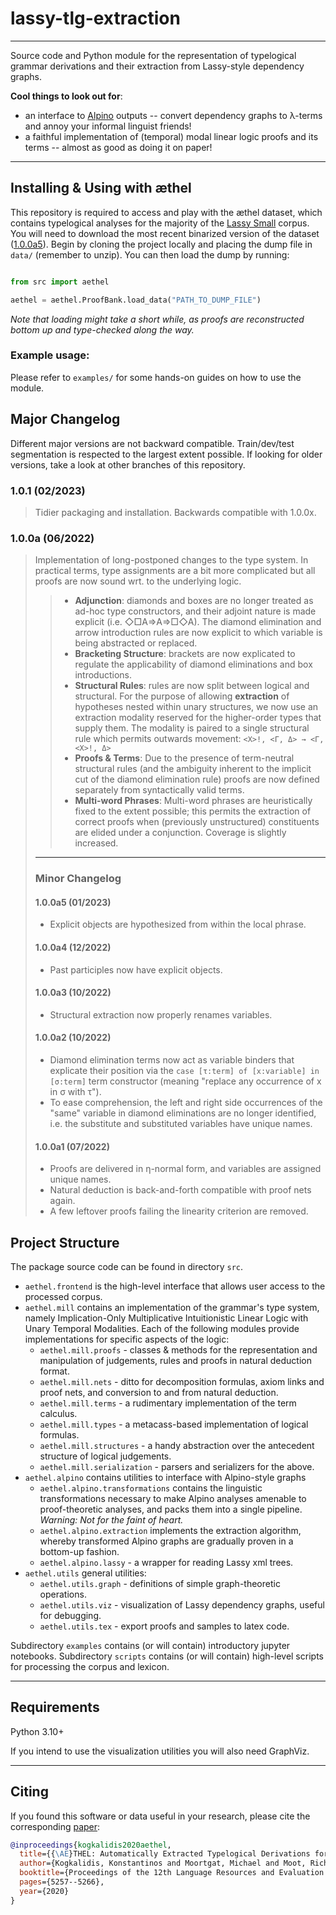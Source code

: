 # lassy-tlg-extraction

---

Source code and Python module for the representation of typelogical grammar derivations and their extraction from 
Lassy-style dependency graphs. 


**Cool things to look out for**:
* an interface to [Alpino](http://www.let.rug.nl/vannoord/alp/Alpino/) outputs -- convert dependency graphs to λ-terms and annoy your informal linguist friends!
* a faithful implementation of (temporal) modal linear logic proofs and its terms -- almost as good as doing it on paper!
---

## Installing & Using with æthel
This repository is required to access and play with the æthel dataset, which contains typelogical analyses
for the majority of the [Lassy Small](https://taalmaterialen.ivdnt.org/download/lassy-klein-corpus6/) corpus.
You will need to download the most recent binarized version of the dataset
([1.0.0a5](https://surfdrive.surf.nl/files/index.php/s/F4Wq0KcMi91d9TO)).
Begin by cloning the project locally and placing the dump file in `data/` (remember to unzip).
You can then load the dump by running:

```python

from src import aethel

aethel = aethel.ProofBank.load_data("PATH_TO_DUMP_FILE")
```

*Note that loading might take a short while, as proofs are reconstructed bottom up and type-checked along the way.*

### Example usage:
Please refer to `examples/` for some hands-on guides on how to use the module.


## Major Changelog
Different major versions are not backward compatible. 
Train/dev/test segmentation is respected to the largest extent possible. 
If looking for older versions, take a look at other branches of this repository.

### 1.0.1 (02/2023)
> Tidier packaging and installation. Backwards compatible with 1.0.0x.
### 1.0.0a (06/2022) 
> Implementation of long-postponed changes to the type system. In practical terms, type assignments are a bit more
> complicated but all proofs are now sound wrt. to the underlying logic.
> >* **Adjunction**: diamonds and boxes are no longer treated as ad-hoc type constructors, and their adjoint nature is
>> made explicit (i.e. ◇□A⇒A⇒□◇A). The diamond elimination and arrow introduction rules are now explicit to which
>> variable is being abstracted or replaced.
>> * **Bracketing Structure**: brackets are now explicated to regulate the applicability of diamond eliminations 
>> and box introductions. 
>> * **Structural Rules**: rules are now split between logical and structural. For the purpose of allowing 
>> **extraction** of hypotheses nested within unary structures, we now use an extraction modality reserved for the
>> higher-order types that supply them. The modality is paired to a single structural rule which permits outwards movement:
>> `<Χ>!, <Γ, Δ> → <Γ, <Χ>!, Δ>`
>> * **Proofs & Terms**: Due to the presence of term-neutral structural rules (and the ambiguity inherent to the implicit
>> cut of the diamond elimination rule) proofs are now defined separately from syntactically valid terms.
>> * **Multi-word Phrases**: Multi-word phrases are heuristically fixed to the extent possible; this permits the 
>> extraction of correct proofs when (previously unstructured) constituents are elided under a conjunction. Coverage is
>> slightly increased.
> ---
> ### Minor Changelog
> #### 1.0.0a5 (01/2023)
> * Explicit objects are hypothesized from within the local phrase. 
> #### 1.0.0a4 (12/2022)
> * Past participles now have explicit objects.
> #### 1.0.0a3 (10/2022)
> * Structural extraction now properly renames variables.
> #### 1.0.0a2 (10/2022)
> * Diamond elimination terms now act as variable binders that explicate their position via 
> the `case [τ:term] of [x:variable] in [σ:term]` term constructor (meaning "replace any occurrence of x in σ with τ").
> * To ease comprehension, the left and right side occurrences of the "same" variable in diamond eliminations are no
> longer identified, i.e. the substitute and substituted variables have unique names.
> #### 1.0.0a1 (07/2022)
> * Proofs are delivered in η-normal form, and variables are assigned unique names.
> * Natural deduction is back-and-forth compatible with proof nets again.
> * A few leftover proofs failing the linearity criterion are removed.

## Project Structure
The package source code can be found in directory `src`.
* `aethel.frontend` is the high-level interface that allows user access to the processed corpus.
* `aethel.mill` contains an implementation of the grammar's type system, namely 
 Implication-Only Multiplicative Intuitionistic Linear Logic with Unary Temporal Modalities.
Each of the following modules provide implementations for specific aspects of the logic:
  * `aethel.mill.proofs` - classes & methods for the representation and manipulation of 
  judgements, rules and proofs in natural deduction format.
  * `aethel.mill.nets` - ditto for decomposition formulas, axiom links and proof nets,
  and conversion to and from natural deduction.
  * `aethel.mill.terms` - a rudimentary implementation of the term calculus.
  * `aethel.mill.types` - a metacass-based implementation of logical formulas.
  * `aethel.mill.structures` - a handy abstraction over the antecedent structure of logical judgements.
  * `aethel.mill.serialization` - parsers and serializers for the above.
* `aethel.alpino` contains utilities to interface with Alpino-style graphs
  * `aethel.alpino.transformations` contains the linguistic transformations necessary to make Alpino 
   analyses amenable to proof-theoretic analyses, and packs them into a single pipeline. *Warning: Not for the 
  faint of heart.* 
  * `aethel.alpino.extraction` implements the extraction algorithm, whereby transformed Alpino graphs are gradually
  proven in a bottom-up fashion.
  * `aethel.alpino.lassy` - a wrapper for reading Lassy xml trees.
* `aethel.utils` general utilities:
  * `aethel.utils.graph` - definitions of simple graph-theoretic operations.
  * `aethel.utils.viz` - visualization of Lassy dependency graphs, useful for debugging.
  * `aethel.utils.tex` - export proofs and samples to latex code.

Subdirectory `examples` contains (or will contain) introductory jupyter notebooks. 
Subdirectory `scripts` contains (or will contain) high-level scripts for processing the corpus and lexicon.


---

## Requirements
Python 3.10+

If you intend to use the visualization utilities you will also need GraphViz.

---
## Citing
If you found this software or data useful in your research, please cite the corresponding [paper](http://www.lrec-conf.org/proceedings/lrec2020/pdf/2020.lrec-1.647.pdf):
```BibTeX
@inproceedings{kogkalidis2020aethel,
  title={{\AE}THEL: Automatically Extracted Typelogical Derivations for Dutch},
  author={Kogkalidis, Konstantinos and Moortgat, Michael and Moot, Richard},
  booktitle={Proceedings of the 12th Language Resources and Evaluation Conference},
  pages={5257--5266},
  year={2020}
}
```
